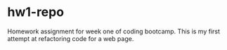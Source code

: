 # hw1-repo
Homework assignment for week one of coding bootcamp. This is my first attempt at refactoring code for a web page.
